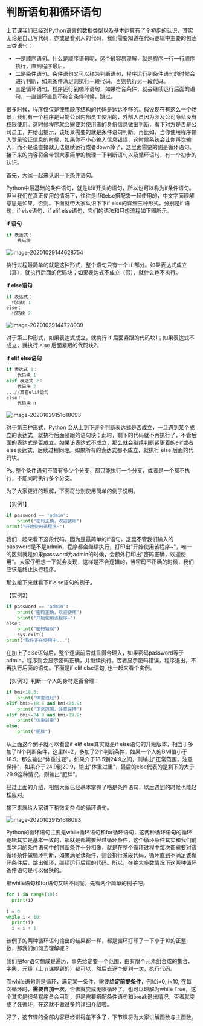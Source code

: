# 判断语句和循环语句



上节课我们已经对Python语言的数据类型以及基本运算有了个初步的认识，其实无论是自己写代码，亦或是看别人的代码，我们需要知道在代码逻辑中主要的包涵三类语句：

- 一是顺序语句。什么是顺序语句呢，这个最容易理解，就是程序一行一行顺序执行，直到程序最后。
- 二是条件语句。条件语句又可以称为判断语句，程序运行到条件语句的时候会进行判断，如果条件满足则执行一段代码，否则执行另一段代码。
- 三是循环语句。程序运行到循环语句，如果符合条件，就会继续运行后面的语句，一直循环直到不符合条件时候，跳过。



很多时候，程序仅仅是使用顺序结构的代码是远远不够的。假设现在有这么一个场景，我们有一个程序是只能公司内部员工使用的，外部人员因为涉及公司隐私没有权限使用。这时候程序就会需要对使用者的身份信息做出判断，看下对方是否是公司员工，并给出提示，该场景需要的就是条件语句判断。再比如，当你使用程序输入登录验证信息的时候，如果你不小心输入信息错误，这时候系统会让你再次输入，而不是说直接就无法继续运行或者down掉了，这里面需要的则是循环语句。接下来的内容将会带领大家简单的梳理一下判断语句以及循环语句，有一个初步的认识。



首先，大家一起来认识一下条件语句。

Python中最基础的条件语句，就是以if开头的语句，所以也可以称为if条件语句。但当我们在真正使用的情况下，往往是if和else搭配来一起使用的，中文字面理解意思是如果，否则。下面就带大家认识下下if else的详细三种形式，分别是if 语句，if else语句，if elif else语句，它们的语法和只想流程如下图所示。

**if 语句**

```python
if 表达式：
	代码块
```

![image-20201029144628754](C:\Users\Administrator\AppData\Roaming\Typora\typora-user-images\image-20201029144628754.png)



执行过程最简单的就是这种形式，整个语句只有一个 if 部分。如果表达式成立（真），就执行后面的代码块；如果表达式不成立（假），就什么也不执行。

**if else语句**

```python
if 表达式：
  代码块 1
else：
  代码块 2
```



![image-20201029144728939](C:\Users\Administrator\AppData\Roaming\Typora\typora-user-images\image-20201029144728939.png)

对于第二种形式，如果表达式成立，就执行 if 后面紧跟的代码块1；如果表达式不成立，就执行 else 后面紧跟的代码块2。

**if elif else语句**

```python
if 表达式 1：
    代码块 1
elif 表达式 2：
    代码块 2
...//其它elif语句
else：
    代码块 n
```



![image-20201029151618093](C:\Users\Administrator\AppData\Roaming\Typora\typora-user-images\image-20201029151618093.png)

对于第三种形式，Python 会从上到下逐个判断表达式是否成立，一旦遇到某个成立的表达式，就执行后面紧跟的语句块；此时，剩下的代码就不再执行了，不管后面的表达式是否成立。如果该表达式不成立，那么就会继续判断紧更着的elif或者else表达式，后续过程同理。如果所有的表达式都不成立，就执行 else 后面的代码块。

Ps. 整个条件语句不管有多少个分支，都只能执行一个分支，或者是一个都不执行，不能同时执行多个分支。



为了大家更好的理解，下面将分别使用简单的例子说明。

【实例1】

```python
if password == 'admin':
    print("密码正确，欢迎使用")
print("开始使用该程序~")
```

我们一起来看下这段代码，因为是最简单的if语句，这里不管我们输入的password是不是admin，程序都会继续执行，打印出"开始使用该程序~"，唯一的区别就是如果password为admin的时候，会额外打印出"密码正确，欢迎使用"。大家仔细想一下就会发现，这样是不合逻辑的，当密码不正确的时候，我们应该是终止执行程序。

那么接下来就看下if else语句的例子。

【实例2】

```python
if password == 'admin':
    print("密码正确，欢迎使用")
    print("开始使用该程序~")
else：
	print("密码错误")
	sys.exit()
print("软件正在使用中...")
```

在加上了else语句后，整个逻辑前后就显得合理入，如果密码password等于admin，程序则会显示密码正确，并继续执行。否者显示密码错误，程序退出，不再执行后面的语句。下面是if elif else语句, 也一起来看个实例。

【实例3】判断一个人的身材是否合理：

```python
if bmi<18.5:
    print("体重过轻")
elif bmi>=18.5 and bmi<24.9:
    print("正常范围，注意保持")
elif bmi>=24.9 and bmi<29.9:
    print("体重过重")
else:
    print("肥胖")
```

从上面这个例子就可以看出if elif else其实就是if else语句的升级版本，相当于多加了N个判断条件，这里N=2，多加了2个判断条件，如果一个人的BMI值小于18.5，那么输出"体重过轻"，如果介于18.5到24.9之间，则输出"正常范围，注意保持"，如果介于24.9到29.9，输出"体重过重"，最后的else代表的是剩下的大于29.9这种情况，则输出“肥胖”。

经过上面的介绍，相信大家已经基本掌握了啥是条件语句，以后遇到的时候也能轻松应对。



接下来就给大家讲下稍微复杂点的循环语句。

![image-20201029151618093](C:\Users\Administrator\AppData\Roaming\Typora\typora-user-images\image-202010291423121.png)

Python的循环语句主要是while循环语句和for循环语句，这两种循环语句的循环逻辑其实是基本一致的，那就是都需要经过循环条件，这个循环条件其实和我们前面学习的条件语句中的判断条件十分相像，就是在整个循环过程中每次都需要对该循环条件做循环判断，如果满足该条件，则会执行某段代码，循环直到不满足该循环条件后，跳出循环，继续运行后续的代码。所以，在绝大多数情况下这两种循环条件语句是可以替换的。

那while语句和for语句又啥不同呢。先看两个简单的例子吧。

```python
for i in range(10):
  print(i)
  
i = 0
while i < 10:
  print(i)
  i = i + 1
```

该例子的两种循环语句输出的结果都一样，都是循环打印了一下小于10的正整数，那我们如何去理解呢？

我们把for语句想成是遍历，事先给定要一个范围，由有限个元素组合成的集合、字典、元组（上节课提到的）都可以，然后去逐个便利一次，执行代码。

而while语句则是循环，满足某一条件，需要**给定前提条件**，例如i=0, i<10, 在每次循环时，**需要自加一次**，否者就变成无限循环了，也可以理解为while True，这个其实是很多程序员会用到，但是需要搭配条件语句和break退出情况，否者就变成了死循环，在这就不做过多的详细介绍啦。



好了，这节课的全部内容已经讲得差不多了，下节课将为大家讲解函数与主函数。

